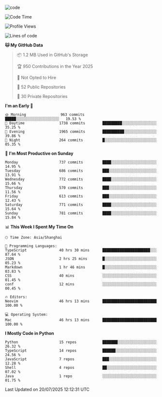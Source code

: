 
<!--
**liuyaanng/liuyaanng** is a ✨ _special_ ✨ repository because its `README.md` (this file) appears on your GitHub profile.

Here are some ideas to get you started:

- 🔭 I’m currently working on ...
- 🌱 I’m currently learning ...
- 👯 I’m looking to collaborate on ...
- 🤔 I’m looking for help with ...
- 💬 Ask me about ...
- 📫 How to reach me: ...
- 😄 Pronouns: ...
- ⚡ Fun fact: ...
-->


![code](https://cdn.jsdelivr.net/gh/liuyaanng/liuyaanng@1.0/code.gif) 

<!--START_SECTION:waka-->
![Code Time](http://img.shields.io/badge/Code%20Time-1%2C696%20hrs%2058%20mins-blue)

![Profile Views](http://img.shields.io/badge/Profile%20Views-0-blue)

![Lines of code](https://img.shields.io/badge/From%20Hello%20World%20I%27ve%20Written-26.1%20million%20lines%20of%20code-blue)

**🐱 My GitHub Data** 

> 📦 1.2 MB Used in GitHub's Storage 
 > 
> 🏆 950 Contributions in the Year 2025
 > 
> 🚫 Not Opted to Hire
 > 
> 📜 52 Public Repositories 
 > 
> 🔑 30 Private Repositories 
 > 
**I'm an Early 🐤** 

```text
🌞 Morning                963 commits         █████░░░░░░░░░░░░░░░░░░░░   19.53 % 
🌆 Daytime                1738 commits        █████████░░░░░░░░░░░░░░░░   35.25 % 
🌃 Evening                1965 commits        ██████████░░░░░░░░░░░░░░░   39.86 % 
🌙 Night                  264 commits         █░░░░░░░░░░░░░░░░░░░░░░░░   05.35 % 
```
📅 **I'm Most Productive on Sunday** 

```text
Monday                   737 commits         ████░░░░░░░░░░░░░░░░░░░░░   14.95 % 
Tuesday                  686 commits         ███░░░░░░░░░░░░░░░░░░░░░░   13.91 % 
Wednesday                772 commits         ████░░░░░░░░░░░░░░░░░░░░░   15.66 % 
Thursday                 570 commits         ███░░░░░░░░░░░░░░░░░░░░░░   11.56 % 
Friday                   613 commits         ███░░░░░░░░░░░░░░░░░░░░░░   12.43 % 
Saturday                 771 commits         ████░░░░░░░░░░░░░░░░░░░░░   15.64 % 
Sunday                   781 commits         ████░░░░░░░░░░░░░░░░░░░░░   15.84 % 
```


📊 **This Week I Spent My Time On** 

```text
🕑︎ Time Zone: Asia/Shanghai

💬 Programming Languages: 
TypeScript               40 hrs 30 mins      ██████████████████████░░░   87.64 % 
JSON                     2 hrs 25 mins       █░░░░░░░░░░░░░░░░░░░░░░░░   05.23 % 
Markdown                 1 hr 46 mins        █░░░░░░░░░░░░░░░░░░░░░░░░   03.83 % 
CSS                      40 mins             ░░░░░░░░░░░░░░░░░░░░░░░░░   01.45 % 
conf                     12 mins             ░░░░░░░░░░░░░░░░░░░░░░░░░   00.45 % 

🔥 Editors: 
Neovim                   46 hrs 13 mins      █████████████████████████   100.00 % 

💻 Operating System: 
Mac                      46 hrs 13 mins      █████████████████████████   100.00 % 
```

**I Mostly Code in Python** 

```text
Python                   15 repos            ███████░░░░░░░░░░░░░░░░░░   26.32 % 
TypeScript               14 repos            ██████░░░░░░░░░░░░░░░░░░░   24.56 % 
JavaScript               7 repos             ███░░░░░░░░░░░░░░░░░░░░░░   12.28 % 
Shell                    4 repos             ██░░░░░░░░░░░░░░░░░░░░░░░   07.02 % 
Java                     1 repo              ░░░░░░░░░░░░░░░░░░░░░░░░░   01.75 % 
```




 Last Updated on 20/07/2025 12:12:31 UTC
<!--END_SECTION:waka-->
